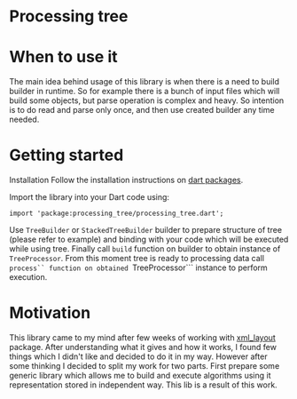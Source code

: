 # Processing tree

# When to use it
The main idea behind usage of this library is when there is a need to build builder in runtime. So for
example there is a bunch of input files which will build some objects, but parse operation is complex
and heavy. So intention is to do read and parse only once, and then use created builder any time needed.

# Getting started
Installation
Follow the installation instructions on [dart packages](https://pub.dev/packages/xml/install).

Import the library into your Dart code using:

```
import 'package:processing_tree/processing_tree.dart';
```

Use ```TreeBuilder``` or ```StackedTreeBuilder``` builder to prepare structure of tree (please refer to
example) and binding with your code which will be executed while using tree. Finally call ```build```
function on builder to obtain instance of ```TreeProcessor```. From this moment tree is ready to
processing data call ```process`` function on obtained ```TreeProcessor``` instance to perform execution.

# Motivation
This library came to my mind after few weeks of working with [xml_layout](https://pub.dev/packages/xml_layout)
package. After understanding what it gives and how it works, I found few things which I didn't like and
decided to do it in my way. However after some thinking I decided to split my work for two parts. First
prepare some generic library which allows me to build and execute algorithms using it representation stored
in independent way. This lib is a result of this work.


